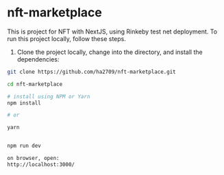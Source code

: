 # nft-marketplace
This is project for NFT with NextJS, using Rinkeby test net deployment. 
To run this project locally, follow these steps.

1. Clone the project locally, change into the directory, and install the dependencies:

```sh
git clone https://github.com/ha2709/nft-marketplace.git

cd nft-marketplace

# install using NPM or Yarn
npm install

# or

yarn


npm run dev

on browser, open: 
http://localhost:3000/
